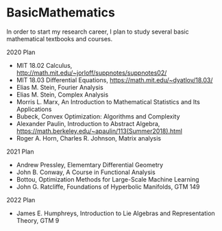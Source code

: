 # BasicMathematics
In order to start my research career, I plan to study several basic mathematical textbooks and courses.

2020 Plan
* MIT 18.02 Calculus, http://math.mit.edu/~jorloff/suppnotes/suppnotes02/
* MIT 18.03 Differential Equations, https://math.mit.edu/~dyatlov/18.03/
* Elias M. Stein, Fourier Analysis
* Elias M. Stein, Complex Analysis
* Morris L. Marx, An Introduction to Mathematical Statistics and Its Applications
* Bubeck, Convex Optimization: Algorithms and Complexity
* Alexander Paulin, Introduction to Abstract Algebra, https://math.berkeley.edu/~apaulin/113(Summer2018).html
* Roger A. Horn, Charles R. Johnson, Matrix analysis

2021 Plan
* Andrew Pressley, Elememtary Differential Geometry
* John B. Conway, A Course in Functional Analysis
* Bottou, Optimization Methods for Large-Scale Machine Learning
* John G. Ratcliffe, Foundations of Hyperbolic Manifolds, GTM 149


2022 Plan
* James E. Humphreys, Introduction to Lie Algebras and Representation Theory, GTM 9
